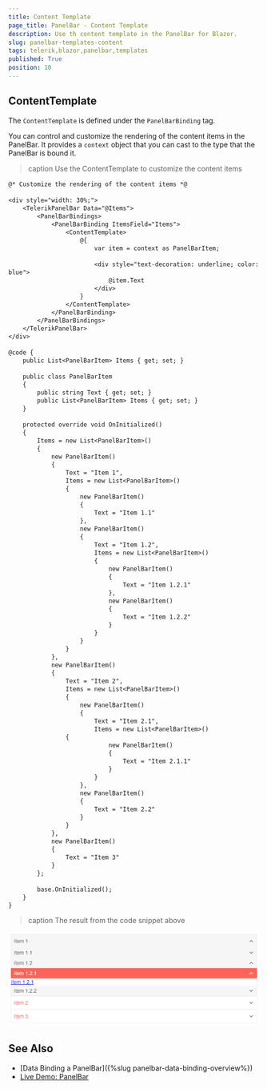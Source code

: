 ```yaml
---
title: Content Template
page_title: PanelBar - Content Template
description: Use th content template in the PanelBar for Blazor.
slug: panelbar-templates-content
tags: telerik,blazor,panelbar,templates
published: True
position: 10
---
```


## ContentTemplate

The `ContentTemplate` is defined under the `PanelBarBinding` tag.

You can control and customize the rendering of the content items in the PanelBar. It provides a `context` object that you can cast to the type that the PanelBar is bound it.

>caption Use the ContentTemplate to customize the content items

````CSHTML
@* Customize the rendering of the content items *@

<div style="width: 30%;">
    <TelerikPanelBar Data="@Items">
        <PanelBarBindings>
            <PanelBarBinding ItemsField="Items">
                <ContentTemplate>
                    @{ 
                        var item = context as PanelBarItem;

                        <div style="text-decoration: underline; color: blue">
                            @item.Text
                        </div>
                    }
                </ContentTemplate>
            </PanelBarBinding>
        </PanelBarBindings>
    </TelerikPanelBar>
</div>

@code {
    public List<PanelBarItem> Items { get; set; }

    public class PanelBarItem
    {
        public string Text { get; set; }
        public List<PanelBarItem> Items { get; set; }
    }

    protected override void OnInitialized()
    {
        Items = new List<PanelBarItem>()
        {
            new PanelBarItem()
            {
                Text = "Item 1",
                Items = new List<PanelBarItem>()
                {
                    new PanelBarItem()
                    {
                        Text = "Item 1.1"
                    },
                    new PanelBarItem()
                    {
                        Text = "Item 1.2",
                        Items = new List<PanelBarItem>()
                        {
                            new PanelBarItem()
                            {
                                Text = "Item 1.2.1"
                            },
                            new PanelBarItem()
                            {
                                Text = "Item 1.2.2"
                            }
                        }
                    }
                }
            },
            new PanelBarItem()
            {
                Text = "Item 2",
                Items = new List<PanelBarItem>()
                {
                    new PanelBarItem()
                    {
                        Text = "Item 2.1",
                        Items = new List<PanelBarItem>()
                {
                            new PanelBarItem()
                            {
                                Text = "Item 2.1.1"
                            }
                        }
                    },
                    new PanelBarItem()
                    {
                        Text = "Item 2.2"
                    }
                }
            },
            new PanelBarItem()
            {
                Text = "Item 3"
            }
        };

        base.OnInitialized();
    }
}
````

>caption The result from the code snippet above

![ContentTemplate example](images/content-template-example.png)

## See Also

  * [Data Binding a PanelBar]({%slug panelbar-data-binding-overview%})
  * [Live Demo: PanelBar](https://demos.telerik.com/blazor-ui/panelbar/index)
